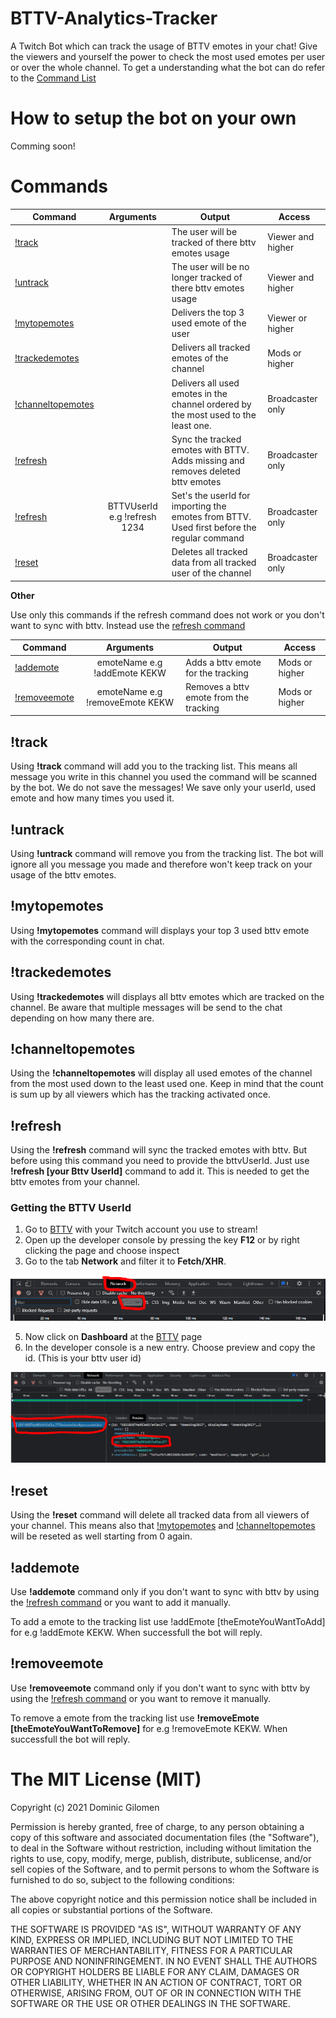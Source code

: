 # BTTV-Analytics-Tracker
A Twitch Bot which can track the usage of BTTV emotes in your chat!
Give the viewers and yourself the power to check the most used emotes per user or over the whole channel.
To get a understanding what the bot can do refer to the [Command List](#commands)

# How to setup the bot on your own
Comming soon!

# Commands

| Command          | Arguments                            | Output                                                                                        | Access            |
|------------------|:------------------------------------:| ----------------------------------------------------------------------------------------------| ------------------|
|[!track](#track)            |                                      | The user will be tracked of there bttv emotes usage                                           | Viewer and higher |
|[!untrack](#untrack)          |                                      | The user will be no longer tracked of there bttv emotes usage                                 | Viewer and higher |
|[!mytopemotes](#mytopemotes)      |                                      | Delivers the top 3 used emote of the user                                                     | Viewer or higher  |
|[!trackedemotes](#trackedemotes)    |                                      | Delivers all tracked emotes of the channel                                                    | Mods or higher    |
|[!channeltopemotes](#channeltopemotes) |                                      | Delivers all used emotes in the channel ordered by the most used to the least one.            | Broadcaster only  |
|[!refresh](#refresh)          |                                      | Sync the tracked emotes with BTTV. Adds missing and removes deleted bttv emotes               | Broadcaster only  |
|[!refresh](#refresh)          | BTTVUserId e.g !refresh 1234         | Set's the userId for importing the emotes from BTTV. Used first before the regular command    | Broadcaster only  |
|[!reset](#reset)            |                                      | Deletes all tracked data from all tracked user of the channel                                 | Broadcaster only  |

**Other**

Use only this commands if the refresh command does not work or you don't want to sync with bttv. Instead use the [refresh command](#refresh )

| Command          | Arguments                            | Output                                                                                        | Access            |
|------------------|:------------------------------------:| ----------------------------------------------------------------------------------------------| ------------------|
|[!addemote](#addemote)         | emoteName e.g !addEmote KEKW         | Adds a bttv emote for the tracking                                                            | Mods or higher    |
|[!removeemote](#removeemote)      | emoteName e.g !removeEmote KEKW      | Removes a bttv emote from the tracking                                                        | Mods or higher    |

## !track

Using **!track** command will add you to the tracking list. This means all message you write in this channel you used the command will be scanned by the bot. We do not save the messages! We save only your userId, used emote and how many times you used it. 

## !untrack

Using **!untrack** command will remove you from the tracking list. The bot will ignore all you message you made and therefore won't keep track on your usage of the bttv emotes.

## !mytopemotes

Using **!mytopemotes** command will displays your top 3 used bttv emote with the corresponding count in chat.

## !trackedemotes

Using **!trackedemotes** will displays all bttv emotes which are tracked on the channel. Be aware that multiple messages will be send to the chat depending on how many there are.

## !channeltopemotes

Using the **!channeltopemotes** will display all used emotes  of the channel from the most used down to the least used one. Keep in mind that the count is sum up by all viewers which has the tracking activated once.

## !refresh 

Using the **!refresh** command will sync the tracked emotes with bttv. But before using this command you need to provide the bttvUserId.
Just use **!refresh [your Bttv UserId]** command to add it. This is needed to get the bttv emotes from your channel.

### Getting the BTTV UserId 

1. Go to [BTTV](https://betterttv.com/) with your Twitch account you use to stream!
2. Open up the developer console by pressing the key **F12** or by right clicking the page and choose inspect
3. Go to the tab **Network** and filter it to **Fetch/XHR**.

 ![Step 3](https://github.com/TheRealGI/BTTV-Analytics-Tracker/blob/main/img/dev_console.PNG)
 
5. Now click on **Dashboard** at the  [BTTV](https://betterttv.com/) page
6. In the developer console is a new entry. Choose preview and copy the id. (This is your bttv user id)

 ![Step 6](https://github.com/TheRealGI/BTTV-Analytics-Tracker/blob/main/img/dev_console_detail.PNG)

## !reset

Using the **!reset** command will delete all tracked data from all viewers of your channel. This means also that [!mytopemotes](#mytopemotes) and [!channeltopemotes](#channeltopemotes) will be reseted as well starting from 0 again. 

## !addemote

Use **!addemote** command only if you don't want to sync with bttv by using the [!refresh command](#refresh) or you want to add it manually.

To add a emote to the tracking list use !addEmote [theEmoteYouWantToAdd] for e.g !addEmote KEKW. When successfull the bot will reply.

## !removeemote

Use **!removeemote** command only if you don't want to sync with bttv by using the [!refresh command](#refresh) or you want to remove it manually.

To remove a emote from the tracking list use **!removeEmote [theEmoteYouWantToRemove]** for e.g !removeEmote KEKW. When successfull the bot will reply.

# The MIT License (MIT)

Copyright (c) 2021 Dominic Gilomen

Permission is hereby granted, free of charge, to any person obtaining a copy
of this software and associated documentation files (the "Software"), to deal
in the Software without restriction, including without limitation the rights
to use, copy, modify, merge, publish, distribute, sublicense, and/or sell
copies of the Software, and to permit persons to whom the Software is
furnished to do so, subject to the following conditions:

The above copyright notice and this permission notice shall be included in all
copies or substantial portions of the Software.

THE SOFTWARE IS PROVIDED "AS IS", WITHOUT WARRANTY OF ANY KIND, EXPRESS OR
IMPLIED, INCLUDING BUT NOT LIMITED TO THE WARRANTIES OF MERCHANTABILITY,
FITNESS FOR A PARTICULAR PURPOSE AND NONINFRINGEMENT. IN NO EVENT SHALL THE
AUTHORS OR COPYRIGHT HOLDERS BE LIABLE FOR ANY CLAIM, DAMAGES OR OTHER
LIABILITY, WHETHER IN AN ACTION OF CONTRACT, TORT OR OTHERWISE, ARISING FROM,
OUT OF OR IN CONNECTION WITH THE SOFTWARE OR THE USE OR OTHER DEALINGS IN THE
SOFTWARE.
